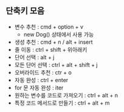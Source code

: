 ## 단축키 모음

- 변수 추천 : cmd + option + v
    - new Dog() 상태에서 사용 가능
- 생성 추천 : cmd + n / alt + insert
- 줄 이동 : ctrl + shift + 위아래키
- 단어 선택 : alt + j
- 모든 단어 선택 : ctrl + alt + shift + j
- 오버라이드 추천 : ctr + o
- 자동 완성 : ctrl + enter
- for 문 자동 완성 : iter
- 원하는 변수를 코드로 가져오기 : ctrl + alt + n
- 특정 코드 메서드로 만들기 : ctrl + alt + m
